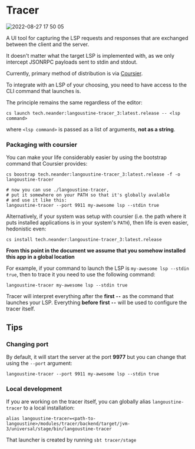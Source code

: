# Tracer

![2022-08-27 17 50 05](https://user-images.githubusercontent.com/1052965/187040059-f6e0c08b-7c76-4899-b370-0e8ada0c4819.gif)


A UI tool for capturing the LSP requests and responses that are exchanged between the client and the server.

It doesn't matter what the target LSP is implemented with, as we only intercept JSONRPC payloads sent to stdin and stdout.

Currently, primary method of distribution is via [Coursier](https://get-coursier.io/docs/overview).

To integrate with an LSP of your choosing, you need to have access to the CLI command that launches is.

The principle remains the same regardless of the editor:

```
cs launch tech.neander:langoustine-tracer_3:latest.release -- <lsp command>
```

where `<lsp command>` is passed as a list of arguments, **not as a string**.

### Packaging with coursier

You can make your life considerably easier by using the bootstrap command that Coursier provides:

```
cs boostrap tech.neander:langoustine-tracer_3:latest.release -f -o langoustine-tracer

# now you can use ./langoustine-tracer,
# put it somewhere on your PATH so that it's globally avalable
# and use it like this:
langoustine-tracer --port 9911 my-awesome lsp --stdin true
```

Alternatively, if your system was setup with coursier (i.e. the path where it puts 
installed applications is in your system's `PATH`), then life is even easier,
hedonistic even:

```
cs install tech.neander:langoustine-tracer_3:latest.release
```

**From this point in the document we assume that you somehow installed this app in a global location**

For example, if your command to launch the LSP is `my-awesome lsp --stdin true`, then to trace it you need to use the following command:

```
langoustine-tracer my-awesome lsp --stdin true
```

Tracer will interpret everything after the **first `--`** as the command that launches your LSP.
Everything **before first `--`** will be used to configure the tracer itself.

## Tips

### Changing port

By default, it will start the server at the port **9977** but you can change that using the `--port` argument:

```
langoustine-tracer --port 9911 my-awesome lsp --stdin true
```

### Local development

If you are working on the tracer itself, you can globally alias `langoustine-tracer` to a local installation:

```
alias langoustine-tracer=<path-to-langoustine>/modules/tracer/backend/target/jvm-3/universal/stage/bin/langoustine-tracer
```

That launcher is created by running `sbt tracer/stage`

